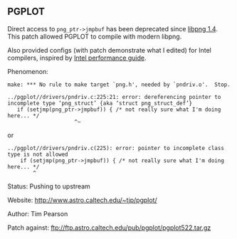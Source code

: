 ## PGPLOT

Direct access to ```png_ptr->jmpbuf``` has been deprecated since
[libpng 1.4](http://www.libpng.org/pub/png/src/libpng-1.2.x-to-1.4.x-summary.txt). This patch allowed PGPLOT to compile with modern libpng.

Also provided configs (with patch demonstrate what I edited) for Intel compilers,
inspired by [Intel performance guide](https://software.intel.com/en-us/articles/performance-tools-for-software-developers-building-pgplot-with-the-intel-compilers/#buildingPGPLOT).

Phenomenon:

```make: *** No rule to make target `png.h', needed by `pndriv.o'.  Stop.```

```
../pgplot//drivers/pndriv.c:225:21: error: dereferencing pointer to incomplete type ‘png_struct’ {aka ‘struct png_struct_def’}
   if (setjmp(png_ptr->jmpbuf)) { /* not really sure what I'm doing here... */
                     ^~
```
or
```
../pgplot//drivers/pndriv.c(225): error: pointer to incomplete class type is not allowed
    if (setjmp(png_ptr->jmpbuf)) { /* not really sure what I'm doing here... */
        ^
```

Status: Pushing to upstream

Website: http://www.astro.caltech.edu/~tjp/pgplot/

Author: Tim Pearson

Patch against:
 ftp://ftp.astro.caltech.edu/pub/pgplot/pgplot522.tar.gz
